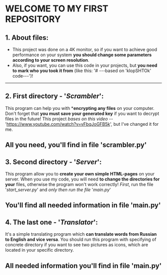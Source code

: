 # WELCOME TO MY FIRST REPOSITORY

## 1. About files:
- This project was done on a 4K monitor, so if you want to achieve good performance on your system
__you should change some parameters according to your screen resolution__.
- Also, if you want, you can use this code in your projects, but __you need to mark who you took it from__
(like this: '# ---based on 'klopSHTOk' code---')!
----

## 2. First directory - '*Scrambler*':
This program can help you with ***encrypting any files** on your computer.
Don't forget that __you must save your generated key__ if you want to decrypt files in the future!
    This project *bases on this video* -- 'https://www.youtube.com/watch?v=vFbqJoGFB5k', but I've changed it for me.
    
__All you need, you'll find in file 'scrambler.py'__
----

## 3. Second directory - '*Server*':
This program allow you to **create your own simple HTML-pages** on your server.
When you use my code, you will need __to change the directories for your__ files, otherwise the program won't work correctly!
    *First*, run the file '*start_server.py*' and *only then run the file* '*main.py*'

__You'll find all needed information in file 'main.py'__
----

## 4. The last one - '*Translator*':
It's a simple translating program which __can translate words from Russian to English and vice versa__.
You should run this program with specifying of concrete directory if you want to see two pictures as icons,
which are located in your specific directory.

__All needed information you'll find in file 'main.py'__
----
